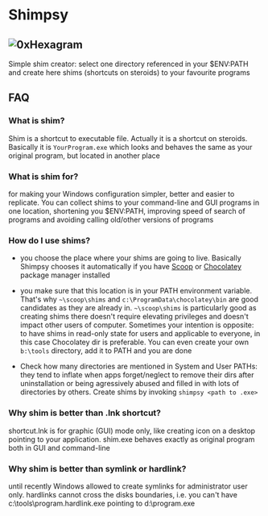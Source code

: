 # Shimpsy

## ![0xHexagram][hexagram]

Simple shim creator: select one directory referenced in your $ENV:PATH and create here shims (shortcuts on steroids) to your favourite programs

## FAQ

### What is shim?

Shim is a shortcut to executable file.  Actually it is a shortcut on steroids.  Basically it is `YourProgram.exe` which looks and behaves the same as your original program, but located in another place

### What is shim for?

for making your Windows configuration simpler, better and easier to replicate.  You can collect shims to your command-line and GUI programs in one location, shortening you $ENV:PATH, improving speed of search of programs and avoiding calling old/other versions of programs

### How do I use shims?

* you choose the place where your shims are going to live. Basically Shimpsy chooses it automatically if you have [Scoop](http://scoop.sh) or [Chocolatey](https://chocolatey.org) package manager installed

* you make sure that this location is in your PATH environment variable. That's why `~\scoop\shims`  and  `c:\ProgramData\chocolatey\bin` are good candidates as they are already in. `~\scoop\shims` is particularly good as creating shims there doesn't require elevating privileges and doesn't impact other users of computer.  Sometimes your intention is opposite: to have shims in read-only state for users and applicable to everyone, in this case Chocolatey dir is preferable. You can even create your own `b:\tools` directory, add it to PATH and you are done

* Check how many directories are mentioned in System and User PATHs: they tend to inflate when apps forget/neglect to remove their dirs after uninstallation or being agressively abused and filled in with lots of directories by others. Create shims by invoking `shimpsy <path to .exe>`

### Why shim is better than .lnk shortcut?

shortcut.lnk is for graphic (GUI) mode only, like creating icon on a desktop pointing to your application.  shim.exe behaves exactly as original program both in GUI and command-line

### Why shim is better than symlink or hardlink?

until recently Windows allowed to create symlinks for administrator user only.  hardlinks cannot cross the disks boundaries, i.e. you can't have c:\tools\program.hardlink.exe  pointing to d:\program.exe



[hexagram]: https://gist.githubusercontent.com/TurboBasic/9dfd228781a46c7b7076ec56bc40d5ab/raw/03942052ba28c4dc483efcd0ebf4bfc6809ed0d0/hexagram3D.png 'hexagram of Wisdom'

